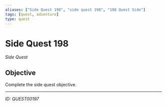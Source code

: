 ```yaml
---
aliases: ["Side Quest 198", "side quest 198", "198 Quest Side"]
tags: [quest, adventure]
type: quest
---
```


# Side Quest 198

*Side Quest*

## Objective
Complete the side quest objective.

---
*ID: QUEST00197*